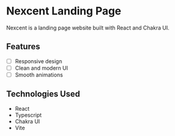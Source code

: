 # Nexcent Landing Page

Nexcent is a landing page website built with React and Chakra UI.

## Features

- [ ] Responsive design
- [ ] Clean and modern UI
- [ ] Smooth animations

## Technologies Used

- React
- Typescript
- Chakra UI
- Vite
